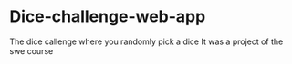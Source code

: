 # Dice-challenge-web-app
The dice callenge where you randomly pick a dice
It was a project of the swe course
